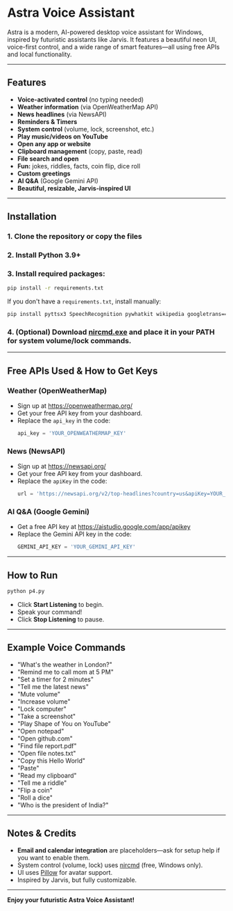 # Astra Voice Assistant

Astra is a modern, AI-powered desktop voice assistant for Windows, inspired by futuristic assistants like Jarvis. It features a beautiful neon UI, voice-first control, and a wide range of smart features—all using free APIs and local functionality.

---

## Features
- **Voice-activated control** (no typing needed)
- **Weather information** (via OpenWeatherMap API)
- **News headlines** (via NewsAPI)
- **Reminders & Timers**
- **System control** (volume, lock, screenshot, etc.)
- **Play music/videos on YouTube**
- **Open any app or website**
- **Clipboard management** (copy, paste, read)
- **File search and open**
- **Fun:** jokes, riddles, facts, coin flip, dice roll
- **Custom greetings**
- **AI Q&A** (Google Gemini API)
- **Beautiful, resizable, Jarvis-inspired UI**

---

## Installation

### 1. Clone the repository or copy the files

### 2. Install Python 3.9+

### 3. Install required packages:
```sh
pip install -r requirements.txt
```
If you don't have a `requirements.txt`, install manually:
```sh
pip install pyttsx3 SpeechRecognition pywhatkit wikipedia googletrans==4.0.0-rc1 pyautogui gtts playsound pyjokes pytube google-generativeai requests pyperclip pillow
```

### 4. (Optional) Download [nircmd.exe](https://www.nirsoft.net/utils/nircmd.html) and place it in your PATH for system volume/lock commands.

---

## Free APIs Used & How to Get Keys

### **Weather (OpenWeatherMap)**
- Sign up at https://openweathermap.org/
- Get your free API key from your dashboard.
- Replace the `api_key` in the code:
  ```python
  api_key = 'YOUR_OPENWEATHERMAP_KEY'
  ```

### **News (NewsAPI)**
- Sign up at https://newsapi.org/
- Get your free API key from your dashboard.
- Replace the `apiKey` in the code:
  ```python
  url = 'https://newsapi.org/v2/top-headlines?country=us&apiKey=YOUR_NEWSAPI_KEY'
  ```

### **AI Q&A (Google Gemini)**
- Get a free API key at https://aistudio.google.com/app/apikey
- Replace the Gemini API key in the code:
  ```python
  GEMINI_API_KEY = 'YOUR_GEMINI_API_KEY'
  ```

---

## How to Run

```sh
python p4.py
```

- Click **Start Listening** to begin.
- Speak your command!
- Click **Stop Listening** to pause.

---

## Example Voice Commands
- "What's the weather in London?"
- "Remind me to call mom at 5 PM"
- "Set a timer for 2 minutes"
- "Tell me the latest news"
- "Mute volume"
- "Increase volume"
- "Lock computer"
- "Take a screenshot"
- "Play Shape of You on YouTube"
- "Open notepad"
- "Open github.com"
- "Find file report.pdf"
- "Open file notes.txt"
- "Copy this Hello World"
- "Paste"
- "Read my clipboard"
- "Tell me a riddle"
- "Flip a coin"
- "Roll a dice"
- "Who is the president of India?"

---

## Notes & Credits
- **Email and calendar integration** are placeholders—ask for setup help if you want to enable them.
- System control (volume, lock) uses [nircmd](https://www.nirsoft.net/utils/nircmd.html) (free, Windows only).
- UI uses [Pillow](https://python-pillow.org/) for avatar support.
- Inspired by Jarvis, but fully customizable.

---

**Enjoy your futuristic Astra Voice Assistant!** 
